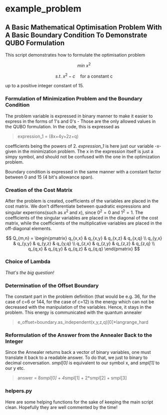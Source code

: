 # example_problem

## A Basic Mathematical Optimisation Problem With A Basic Boundary Condition To Demonstrate QUBO Formulation

This script demonstrates how to formulate the optimisation problem 

$$ min \text{ } x^2 $$

$$ s.t. \text{ } x^2-c \quad \text{for a constant c} $$

up to a positive integer constant of 15.

### Formulation of Minimization Problem and the Boundary Condition

The problem variable is expressed in binary manner to make it easier to express in the forms of 1's and 0's - Those are the only allowed values in the QUBO formulation.
In the code, this is expressed as
> expression_1 = (8x+4y+2z+q)

coefficients being the powers of 2. _expression_1_ is here just our variable -x- given in the minimization problem. The x in the expression itself is just a simpy symbol,
  and should not be confused with the one in the optimization problem.

Boundary condition is expressed in the same manner with a constant factor between 0 and 15 (4 bit's allowance span).

### Creation of the Cost Matrix

After the problem is created, coefficients of the variables are placed in the cost matrix. We don't differentiate between quadratic expressions and singular experrions(such as $x^2$ and $x$),
since $0^2=0$ and $1^2=1$. The coefficients of the singular variables are placed in the diagonal of the cost matrix, while the coefficients of the multiplicative variables are placed in the 
off-diagonal elements.


$$
Q_{m,n} = 
 \begin{pmatrix}
  q_{x,x} & q_{x,y} & q_{x,z} & q_{x,q} \\
  q_{y,x} & q_{y,y} & q_{y,z} & q_{y,q} \\
  q_{z,x} & q_{z,y}  & q_{z,z} & q_{z,q}  \\
  q_{q,x} & q_{q,y} & q_{q,z} & q_{q,q} 
 \end{pmatrix}
$$

### Choice of Lambda
_That's the big question!_

### Determination of the Offset Boundary
The constant part in the problem definition (that would be e.g. 36, for the case of c=6 or 144, for the case of c=12) is the energy which can not be decreased with the manipulation of the variables.
Hence, it stays in the problem. This energy is communicated with the quantum annealer 

>e_offset=boundary.as_independent(x,y,z,q)[0]*langrange_hard

### Reformulation of the Answer from the Annealer Back to the Integer
Since the Annealer returns back a vector of binary variables, one must translate it back to a readable answer. To do that, we just to binary to decimal conversation. _smpl[0]_ is equivalent to our symbol x,
 and _smpl[1]_ to our y etc.
 
>answer = 8*smpl[0] + 4*smpl[1] + 2*smpl[2] + smpl[3]

### helpers.py
Here are some helping functions for the sake of keeping the main script clean. Hopefully they are well commented by the time!
